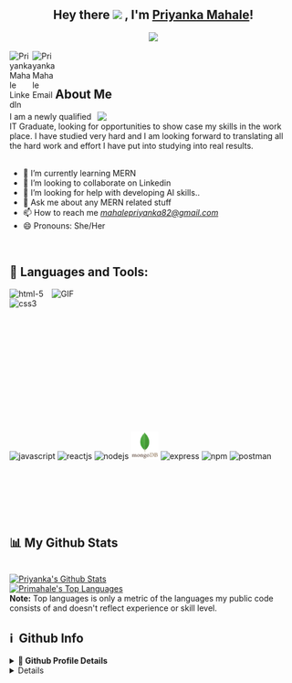 


<h2 align="center">
  Hey there <img src="https://media.giphy.com/media/hvRJCLFzcasrR4ia7z/giphy.gif" width="28"> , I'm <a href="">Priyanka Mahale</a>!
   
</h2>

<p align="center">
  <img src="https://readme-typing-svg.herokuapp.com/?lines=Eat%20;Sleep%20;Code%20;Repeat&center=true&width=500&height=50">
</p>


<a href="https://www.linkedin.com/in/priyanka-mahale31/">
  <img align="left" alt="Priyanka Mahale LinkedIn" width="40px" src="https://raw.githubusercontent.com/peterthehan/peterthehan/master/assets/linkedin.svg" />
</a>

<a href="mahalepriyanka82@gmail.com">
  <img align="left" alt="Priyanka Mahale Email" width="40px" src="https://thumbs.dreamstime.com/b/%D0%BF%D0%B5%D1%87%D0%B0%D1%82%D1%8C-201003176.jpg" />
</a>


<br/>
<br/>


## About Me
<img align='right' src="https://miro.medium.com/max/875/1*qdAW1TjCN57h1lbuuzvchg.gif" width="350">
I am a newly qualified IT Graduate, looking for opportunities to show case my skills in the work place. I have studied very hard and I am looking forward to translating all the hard work and effort I have put into studying into real results.
<br/>
<br/>



- 🌱 I’m currently learning MERN 
- 👯 I’m looking to collaborate on Linkedin
- 🤔 I’m looking for help with developing AI skills..
- 💬 Ask me about any MERN related stuff
- 📫 How to reach me *mahalepriyanka82@gmail.com*
- 😄 Pronouns: She/Her
<!-- - ⚡️ Fun fact: Hot water will turn into ice faster than cold water. -->
 <br>
 
## 🚀 Languages and Tools:
 <img align="right" alt="GIF" clear = "both" src="https://mir-s3-cdn-cf.behance.net/project_modules/1400/2a991c104600841.5f66ba42edf6a.gif" width="430" height="250" />
<p align="left"> 
    <img src="https://img.icons8.com/color/48/000000/html-5.png" alt="html-5"/> 
    <img src="https://img.icons8.com/color/48/000000/css3.png" alt="css3"/>
    <img src="https://img.icons8.com/color/48/000000/javascript.png" alt="javascript"/>
    <img src="https://img.icons8.com/officel/80/000000/react.png" alt="reactjs"  width="48" height="48"/>
    <img src="https://img.icons8.com/color/48/000000/nodejs.png" alt="nodejs"/> 
    <img src="https://raw.githubusercontent.com/devicons/devicon/master/icons/mongodb/mongodb-original-wordmark.svg" alt="mongodb" width="48" height="48"/>
    <img src="https://encrypted-tbn0.gstatic.com/images?q=tbn:ANd9GcRS7RVaKE0ubjH_Ioi90MHiDzKw-GpNI1BsHw&usqp=CAU" alt="express" width="48" height="48"/>
    <img src="https://img.icons8.com/color/48/000000/npm.png"  alt="npm"/>   
    <img src="https://www.vectorlogo.zone/logos/getpostman/getpostman-icon.svg" alt="postman" width="45" height="45" alt="postman"/>
<!--     <img src="https://img.icons8.com/color/48/000000/git.png" alt="git"/> -->
    
</p>

<br/>
<br/>
<br/>
<br/>
<br/>

## 📊 My Github Stats

<br/>
    <a href="https://github.com/Primahale/github-readme-stats"><img alt="Priyanka's Github Stats" src="https://github-readme-stats.vercel.app/api?username=Primahale&show_icons=true&count_private=true&theme=chartreuse-dark&hide_border=true&bg_color=0D1117" /></a>
    </br>
  <a href="https://github.com/Primahale/github-readme-stats"><img alt="Primahale's Top Languages" src="https://github-readme-stats.vercel.app/api/top-langs/?username=Primahale&langs_count=8&count_private=true&layout=compact&theme=react&hide_border=true&bg_color=0D1117" /></a>
  <br/>
  <b>Note:</b> Top languages is only a metric of the languages my public code consists of and doesn't reflect experience or skill level.
  
 <br>
 
 <h2>ℹ️ &nbsp;Github Info</h2>
<details> 
  <summary><b>🔎 Github Profile Details</b></summary>
<p align="center"><img height="180em" src="https://github-profile-summary-cards.vercel.app/api/cards/profile-details?username=Primahale&theme=github_dark" alt="Primahale" align = "center"/></p>
</details>
<details>
<!--  <summary><b>🔥 Github Streaks</b></summary>
<p align="center"><img src="https://github-readme-streak-statskbiswal01s.herokuapp.com/?user=Abhi-lab2&theme=black-ice&hide_border=true&stroke=0000&background=0D1117&ring=e05397&fire=e05397&currStreakLabel=e05397" alt="Abhi-lab2" /></p>
</details> -->
<details>
<summary><b>📊 Github Contribution Graph</b></summary>
<p align="center"<a href="#"><img alt="Primahale's Activity Graph" src="https://activity-graph.herokuapp.com/graph?username=Primahale&bg_color=0D1117&color=e05397&line=e05397&point=FFFFFF&hide_border=true&" /></a></p>
</details>
<details>   
 <summary><b>🏆 Github Achievements</b></summary>
<p align="center"> <a href="https://github.com/Primahale"><img src="https://github-profile-trophy.vercel.app/?username=Primahale&margin-w=5&theme=radical" alt="Priyanka Mahale" /></a> </p>
 </details>


 <hr>
